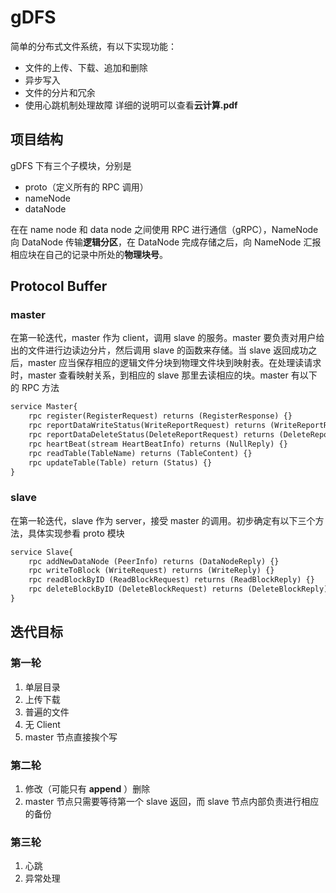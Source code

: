 # gDFS

简单的分布式文件系统，有以下实现功能：
- 文件的上传、下载、追加和删除
- 异步写入
- 文件的分片和冗余
- 使用心跳机制处理故障
详细的说明可以查看**云计算.pdf**

## 项目结构

gDFS 下有三个子模块，分别是

- proto（定义所有的 RPC 调用）
- nameNode
- dataNode

在在 name node 和 data node 之间使用 RPC 进行通信（gRPC），NameNode 向 DataNode 传输**逻辑分区**，在 DataNode 完成存储之后，向 NameNode 汇报相应块在自己的记录中所处的**物理块号**。

## Protocol Buffer

### master

在第一轮迭代，master 作为 client，调用 slave 的服务。master 要负责对用户给出的文件进行边读边分片，然后调用 slave 的函数来存储。当 slave 返回成功之后，master 应当保存相应的逻辑文件分块到物理文件块到映射表。在处理读请求时，master 查看映射关系，到相应的 slave 那里去读相应的块。master 有以下的 RPC 方法
```protobuf
service Master{
    rpc register(RegisterRequest) returns (RegisterResponse) {}
    rpc reportDataWriteStatus(WriteReportRequest) returns (WriteReportReply) {}
    rpc reportDataDeleteStatus(DeleteReportRequest) returns (DeleteReportReply) {}
    rpc heartBeat(stream HeartBeatInfo) returns (NullReply) {}
    rpc readTable(TableName) returns (TableContent) {}
    rpc updateTable(Table) return (Status) {}
}
```

### slave

在第一轮迭代，slave 作为 server，接受 master 的调用。初步确定有以下三个方法，具体实现参看 proto 模块 

```protobuf
service Slave{
    rpc addNewDataNode (PeerInfo) returns (DataNodeReply) {}
    rpc writeToBlock (WriteRequest) returns (WriteReply) {}
    rpc readBlockByID (ReadBlockRequest) returns (ReadBlockReply) {}
    rpc deleteBlockByID (DeleteBlockRequest) returns (DeleteBlockReply) {}
}

```

## 迭代目标

### 第一轮

1. 单层目录
2. 上传下载
3. 普遍的文件
4. 无 Client
5. master 节点直接挨个写

### 第二轮

1. 修改（可能只有 **append** ）删除
2. master 节点只需要等待第一个 slave 返回，而 slave 节点内部负责进行相应的备份

### 第三轮 

1. 心跳
2. 异常处理
